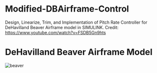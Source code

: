 # Modified-DBAirframe-Control
Design, Linearize, Trim, and Implementation of Pitch Rate Controller for DeHavilland Beaver Airframe model in SIMULINK.
Credit: https://www.youtube.com/watch?v=FSDB5Gn9hts 

# DeHavilland Beaver Airframe Model
![beaver](https://github.com/Praful22/Modified-DBAirframe-Control/assets/65821250/5ae1ef28-9cbb-440f-aabe-c87726be45f8)


